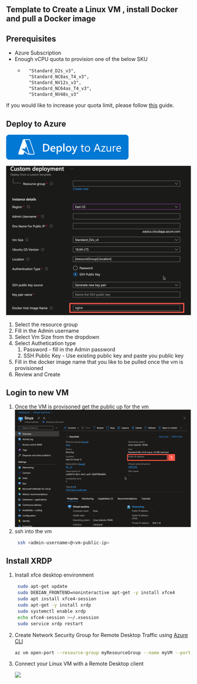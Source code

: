 ## Template to Create a Linux VM , install Docker and pull a Docker image

## Prerequisites 

* Azure Subscription
* Enough vCPU quota to provision one of the below SKU
  *       "Standard_D2s_v3",
          "Standard_NC8as_T4_v3",
          "Standard_NV12s_v3",
          "Standard_NC64as_T4_v3",
          "Standard_NV48s_v3"

If you would like to increase your quota limit,  please follow [this](https://docs.microsoft.com/en-us/azure/azure-portal/supportability/per-vm-quota-requests) guide. 


## Deploy to Azure 


[![Deploy To Azure](https://raw.githubusercontent.com/Azure/azure-quickstart-templates/master/1-CONTRIBUTION-GUIDE/images/deploytoazure.svg?sanitize=true)](https://portal.azure.com/#create/Microsoft.Template/uri/https%3A%2F%2Fraw.githubusercontent.com%2Fkrishnaji%2Flinux-vm-with-docker%2Fmain%2Fazuredeploy.json)

![](image.png)

1. Select the resource group
2. Fill in the Admin username
3. Select Vm Size from the dropdown
4. Select Authetication type
   1. Password - fill in the Admin password
   2. SSH Public Key  - Use existing public key and paste you public key
5. Fill in the docker image name that you like to be pulled once the vm is provisioned 
6. Review and Create
   
## Login to new VM
1. Once the VM is provisoned get the public up for the vm 
   ![](pub-ip-image.png)
2. ssh into the vm
   ```bash
    ssh <admin-username>@<vm-public-ip> 
    ```

## Install XRDP
1. Install xfce desktop environment
   ```bash 
    sudo apt-get update
    sudo DEBIAN_FRONTEND=noninteractive apt-get -y install xfce4
    sudo apt install xfce4-session
    sudo apt-get -y install xrdp
    sudo systemctl enable xrdp
    echo xfce4-session >~/.xsession
    sudo service xrdp restart
    ```
2.  Create Network Security Group for Remote Desktop Traffic using [Azure CLI](http://shell.azure.com/)
    ```bash 
    az vm open-port --resource-group myResourceGroup --name myVM --port 3389
    ```
3. Connect your Linux VM with a Remote Desktop client

    ![](xrdp-image.png)

